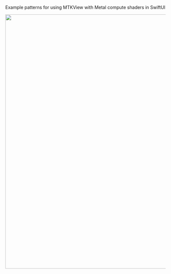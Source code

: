 Example patterns for using MTKView with Metal compute shaders in SwiftUI

<p align="center">
<kbd>
    <img src="Resources/Example1.gif" width="800">
</kbd>
</p>
